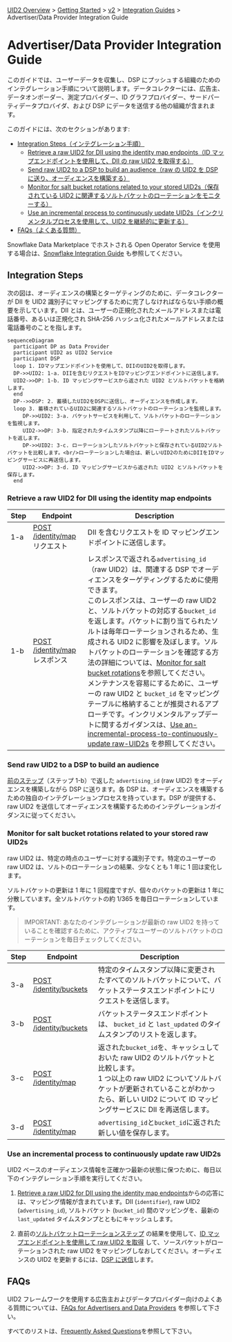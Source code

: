 [UID2 Overview](../../../README-ja.md) > [Getting Started](../../README.md) > [v2](../summary-doc-v2.md) > [Integration Guides](summary-guides.md) > Advertiser/Data Provider Integration Guide

# Advertiser/Data Provider Integration Guide

このガイドでは、ユーザーデータを収集し、DSP にプッシュする組織のためのインテグレーション手順について説明します。データコレクターには、広告主、データオンボーダー、測定プロバイダー、ID グラフプロバイダー、サードパーティデータプロバイダ、および DSP にデータを送信する他の組織が含まれます。

このガイドには、次のセクションがあります:

- [Integration Steps（インテグレーション手順）](#integration-steps)
  - [Retrieve a raw UID2 for DII using the identity map endpoints（ID マップエンドポイントを使用して、DII の raw UID2 を取得する）](#retrieve-a-raw-uid2-for-dii-using-the-identity-map-endpoints)
  - [Send raw UID2 to a DSP to build an audience（raw の UID2 を DSP に送り、オーディエンスを構築する）](#send-raw-uid2-to-a-dsp-to-build-an-audience)
  - [Monitor for salt bucket rotations related to your stored UID2s（保存されている UID2 に関連するソルトバケットのローテーションをモニターする）](#monitor-for-salt-bucket-rotations-related-to-your-stored-raw-uid2s)
  - [Use an incremental process to continuously update UID2s（インクリメンタルプロセスを使用して、UID2 を継続的に更新する）](#use-an-incremental-process-to-continuously-update-raw-uid2s)
- [FAQs（よくある質問）](#faqs)

Snowflake Data Marketplace でホストされる Open Operator Service を使用する場合は、[Snowflake Integration Guide](../guides/snowflake_integration.md) も参照してください。

## Integration Steps

次の図は、オーディエンスの構築とターゲティングのために、データコレクターが DII を UID2 識別子にマッピングするために完了しなければならない手順の概要を示しています。DII とは、ユーザーの正規化されたメールアドレスまたは電話番号、あるいは正規化され SHA-256 ハッシュ化されたメールアドレスまたは電話番号のことを指します。

```mermaid
sequenceDiagram
  participant DP as Data Provider
  participant UID2 as UID2 Service
  participant DSP
  loop 1. IDマップエンドポイントを使用して、DIIのUID2を取得します。
  DP->>UID2: 1-a. DIIを含むリクエストをIDマッピングエンドポイントに送信します。
  UID2->>DP: 1-b. ID マッピングサービスから返された UID2 とソルトバケットを格納します。
  end
  DP-->>DSP: 2. 蓄積したUID2をDSPに送信し、オーディエンスを作成します。
  loop 3. 蓄積されているUID2に関連するソルトバケットのローテーションを監視します。
     DP->>UID2: 3-a. バケットサービスを利用して、ソルトバケットのローテーションを監視します。
     UID2->>DP: 3-b. 指定されたタイムスタンプ以降にローテートされたソルトバケットを返します。
     DP->>UID2: 3-c. ローテーションしたソルトバケットと保存されているUID2ソルトバケットを比較します。<br/>ローテーションした場合は、新しいUID2のためにDIIをIDマッピングサービスに再送信します。
     UID2->>DP: 3-d. ID マッピングサービスから返された UID2 とソルトバケットを保存します。
  end
```

### Retrieve a raw UID2 for DII using the identity map endpoints

| Step | Endpoint                                                          | Description                                                                                                                                                                                                                                                                                                                                                                                                                                                                                                                                                                                                                                                                                                                                                                                                                                                  |
| ---- | ----------------------------------------------------------------- | ------------------------------------------------------------------------------------------------------------------------------------------------------------------------------------------------------------------------------------------------------------------------------------------------------------------------------------------------------------------------------------------------------------------------------------------------------------------------------------------------------------------------------------------------------------------------------------------------------------------------------------------------------------------------------------------------------------------------------------------------------------------------------------------------------------------------------------------------------------ |
| 1-a  | [POST /identity/map](../endpoints/post-identity-map.md)リクエスト | DII を含むリクエストを ID マッピングエンドポイントに送信します。                                                                                                                                                                                                                                                                                                                                                                                                                                                                                                                                                                                                                                                                                                                                                                                             |
| 1-b  | [POST /identity/map](../endpoints/post-identity-map.md)レスポンス | レスポンスで返される`advertising_id`（raw UID2）は、関連する DSP でオーディエンスをターゲティングするために使用できます。<br/>このレスポンスは、ユーザーの raw UID2 と、ソルトバケットの対応する`bucket_id`を返します。バケットに割り当てられたソルトは毎年ローテーションされるため、生成される UID2 に影響を及ぼします。ソルトバケットのローテーションを確認する方法の詳細については、[Monitor for salt bucket rotations](#monitor-for-salt-bucket-rotations-related-to-your-stored-raw-uid2s)を参照してください。<br/> メンテナンスを容易にするために、ユーザーの raw UID2 と `bucket_id` をマッピングテーブルに格納することが推奨されるアプローチです。インクリメンタルアップデートに関するガイダンスは、[Use an-incremental-process-to-continuously-update raw-UID2s](#use-an-incremental-process-to-continuously-update-raw-uid2s) を参照してください。 |

### Send raw UID2 to a DSP to build an audience

[前のステップ](#retrieve-a-raw-uid2-for-dii-using-the-identity-map-endpoints)（ステップ 1-b）で返した `advertising_id` (raw UID2) をオーディエンスを構築しながら DSP に送ります。各 DSP は、オーディエンスを構築するための独自のインテグレーションプロセスを持っています。DSP が提供する、raw UID2 を送信してオーディエンスを構築するためのインテグレーションガイダンスに従ってください。

### Monitor for salt bucket rotations related to your stored raw UID2s

raw UID2 は、特定の時点のユーザーに対する識別子です。特定のユーザーの raw UID2 は、ソルトのローテーションの結果、少なくとも 1 年に 1 回は変化します。

ソルトバケットの更新は 1 年に 1 回程度ですが、個々のバケットの更新は 1 年に分散しています。全ソルトバケットの約 1/365 を毎日ローテーションしています。

> IMPORTANT: あなたのインテグレーションが最新の raw UID2 を持っていることを確認するために、アクティブなユーザーのソルトバケットのローテーションを毎日チェックしてください。

| Step | Endpoint                                                        | Description                                                                                                                                                                                                                           |
| ---- | --------------------------------------------------------------- | ------------------------------------------------------------------------------------------------------------------------------------------------------------------------------------------------------------------------------------- |
| 3-a  | [POST /identity/buckets](../endpoints/post-identity-buckets.md) | 特定のタイムスタンプ以降に変更されたすべてのソルトバケットについて、バケットステータスエンドポイントにリクエストを送信します。                                                                                                        |
| 3-b  | [POST /identity/buckets](../endpoints/post-identity-buckets.md) | バケットステータスエンドポイントは、 `bucket_id` と `last_updated` のタイムスタンプのリストを返します。                                                                                                                               |
| 3-c  | [POST /identity/map](../endpoints/post-identity-map.md)         | 返された`bucket_id`を、キャッシュしておいた raw UID2 のソルトバケットと比較します。<br/>1 つ以上の raw UID2 についてソルトバケットが更新されていることがわかったら、新しい UID2 について ID マッピングサービスに DII を再送信します。 |
| 3-d  | [POST /identity/map](../endpoints/post-identity-map.md)         | `advertising_id`と`bucket_id`に返された新しい値を保存します。                                                                                                                                                                         |

### Use an incremental process to continuously update raw UID2s

UID2 ベースのオーディエンス情報を正確かつ最新の状態に保つために、毎日以下のインテグレーション手順を実行してください。

1. [Retrieve a raw UID2 for DII using the identity map endpoints](#retrieve-a-raw-uid2-for-dii-using-the-identity-map-endpoints)からの応答には、マッピング情報が含まれています。DII (`identifier`), raw UID2 (`advertising_id`), ソルトバケット (`bucket_id`) 間のマッピングを、最新の `last_updated` タイムスタンプとともにキャッシュします。

2. 直前の[ソルトバケットローテーションステップ](#monitor-for-salt-bucket-rotations-related-to-your-stored-raw-uid2s) の結果を使用して、[ID マップエンドポイントを使用して raw UID2 を取得](#retrieve-a-raw-uid2-for-dii-using-the-identity-map-endpoints) して、ソースバケットがローテーションされた raw UID2 をマッピングしなおしてください。オーディエンスの UID2 を更新するには、[DSP に送信](#send-raw-uid2-to-a-dsp-to-build-an-audience)します。

## FAQs

UID2 フレームワークを使用する広告主およびデータプロバイダー向けのよくある質問については、[FAQs for Advertisers and Data Providers](../getting-started/gs-faqs.md#faqs-for-advertisers-and-data-providers) を参照して下さい。

すべてのリストは、[Frequently Asked Questions](../getting-started/gs-faqs.md)を参照して下さい。

